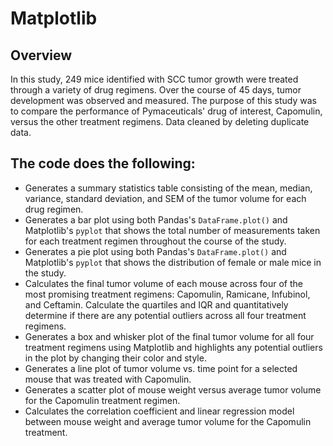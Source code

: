 # Matplotlib
## Overview
In this study, 249 mice identified with SCC tumor growth were treated through a variety of drug regimens. Over the course of 45 days, tumor development was observed and measured. The purpose of this study was to compare the performance of Pymaceuticals' drug of interest, Capomulin, versus the other treatment regimens.  Data cleaned by deleting duplicate data.

## The code does the following: 
* Generates a summary statistics table consisting of the mean, median, variance, standard deviation, and SEM of the tumor volume for each drug regimen.
* Generates a bar plot using both Pandas's `DataFrame.plot()` and Matplotlib's `pyplot` that shows the total number of measurements taken for each treatment regimen throughout the course of the study.
* Generates a pie plot using both Pandas's `DataFrame.plot()` and Matplotlib's `pyplot` that shows the distribution of female or male mice in the study.
* Calculates the final tumor volume of each mouse across four of the most promising treatment regimens: Capomulin, Ramicane, Infubinol, and Ceftamin. Calculate the quartiles and IQR and quantitatively determine if there are any potential outliers across all four treatment regimens.
* Generates a box and whisker plot of the final tumor volume for all four treatment regimens using Matplotlib and highlights any potential outliers in the plot by changing their color and style.
* Generates a line plot of tumor volume vs. time point for a selected mouse that was treated with Capomulin. 
* Generates a scatter plot of mouse weight versus average tumor volume for the Capomulin treatment regimen.
* Calculates the correlation coefficient and linear regression model between mouse weight and average tumor volume for the Capomulin treatment. 